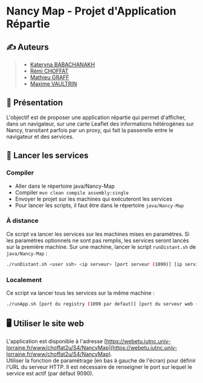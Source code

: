 # Nancy Map - Projet d'Application Répartie

## ✍️ Auteurs

> - [Kateryna BABACHANAKH](https://github.com/babachanakh-kateryna)
> - [Rémi CHOFFAT](https://github.com/remi-choffat)
> - [Mathieu GRAFF](https://github.com/Cesareuh)
> - [Maxime VAULTRIN](https://github.com/vmaxime03)

## 📖 Présentation

L'objectif est de proposer une application répartie qui permet d'afficher, dans un navigateur, sur une carte Leaflet
des informations hétérogènes sur Nancy, transitant parfois par un proxy, qui fait la passerelle entre le navigateur et
des services.

## 🚀 Lancer les services
### Compiler
- Aller dans le répertoire java/Nancy-Map
- Compiler `mvn clean compile assembly:single`
- Envoyer le projet sur les machines qui exécuteront les services
- Pour lancer les scripts, il faut être dans le répertoire `java/Nancy-Map`
### À distance
Ce script va lancer les services sur les machines mises en paramètres. Si les paramètres optionnels ne sont pas remplis, les services seront lancés sur la première machine.
Sur une machine, lancer le script `runDistant.sh` de `java/Nancy-Map` : 
```bash
./runDistant.sh <user ssh> <ip serveur> [port serveur (1099)] [ip serviceproxy] [port serviceproxy] [ip servicedb] [port servicedb] [port serveur web (9090)]
```
### Localement
Ce script va lancer tous les services sur la même machine :
```bash
./runApp.sh [port du registry (1099 par defaut)] [port du serveur web (9090 par defaut)]
```

## 🖥️ Utiliser le site web
L'application est disponible à l'adresse [https://webetu.iutnc.univ-lorraine.fr/www/choffat2u/S4/NancyMap](https://webetu.iutnc.univ-lorraine.fr/www/choffat2u/S4/NancyMap).  
Utiliser la fonction de paramétrage (en bas à gauche de l'écran) pour définir l'URL du serveur HTTP. Il est nécessaire de renseigner le port sur lequel le service est actif (par défaut 9090).

